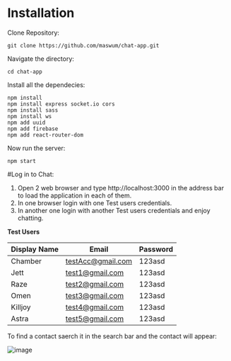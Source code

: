 # Installation
Clone Repository:
```
git clone https://github.com/maswum/chat-app.git
```
Navigate the directory:
```
cd chat-app
```
Install all the dependecies:
```
npm install
npm install express socket.io cors
npm install sass
npm install ws
npm add uuid
npm add firebase
npm add react-router-dom
```
Now run the server:
```
npm start
```
#Log in to Chat:

1. Open 2 web browser and type http://localhost:3000 in the address bar to load the application in each of them.
2. In one browser login with one Test users credentials.
3. In another one login with another Test users credentials and enjoy chatting.

**Test Users**
  
  | Display Name |     Email    | Password |
  | ------------ | ------------ | -------- |
  | Chamber | testAcc@gmail.com |  123asd  |
  | Jett    | test1@gmail.com   |  123asd  |
  | Raze    | test2@gmail.com   |  123asd  |
  | Omen    | test3@gmail.com   |  123asd  |
  | Killjoy | test4@gmail.com   |  123asd  |
  | Astra   | test5@gmail.com   |  123asd  |
  
  To find a contact saerch it in the search bar and the contact will appear:
  
![image](https://github.com/maswum/chat-app/assets/89363350/e7f86d02-2271-4037-a5d9-f04d28625a08)

  
